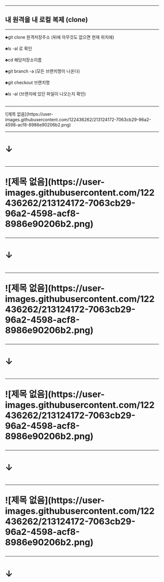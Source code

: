 
<hr>
<h2>내 원격을 내 로컬 복제 (clone)</h2>
<hr>
♣git clone 원격저장주소 (뒤에 아무것도 없으면 현재 위치에) <br> <br>
♣ls -al 로 확인 <br> <br>
♣cd 해당저장소이름 <br> <br>
♣git branch -a (모든 브랜치명이 나온다) <br> <br>
♣git checkout 브랜치명 <br> <br>
♣ls -al (브랜치에 있던 파일이 나오는지 확인) <br> <br>
<hr>
![제목 없음](https://user-images.githubusercontent.com/122436262/213124172-7063cb29-96a2-4598-acf8-8986e90206b2.png)
<hr>
<h1>↓<h1>
  <hr>
![제목 없음](https://user-images.githubusercontent.com/122436262/213124172-7063cb29-96a2-4598-acf8-8986e90206b2.png)
<hr>
<h1>↓<h1>
  <hr>
![제목 없음](https://user-images.githubusercontent.com/122436262/213124172-7063cb29-96a2-4598-acf8-8986e90206b2.png)
<hr>
<h1>↓<h1>
  <hr>
![제목 없음](https://user-images.githubusercontent.com/122436262/213124172-7063cb29-96a2-4598-acf8-8986e90206b2.png)
<hr>
<h1>↓<h1>
  <hr>
![제목 없음](https://user-images.githubusercontent.com/122436262/213124172-7063cb29-96a2-4598-acf8-8986e90206b2.png)
<hr>
<h1>↓<h1>
